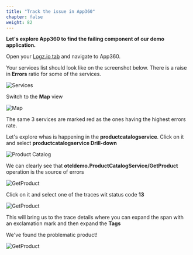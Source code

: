 ```yaml
---
title: "Track the issue in App360"
chapter: false
weight: 82
---
```



**Let's explore App360 to find the failing component of our demo application.**

Open your [Logz.io tab](https://app.logz.io/) and navigate to App360.

Your services list should look like on the screenshot below. There is a raise in **Errors** ratio for some of the services.

![Services](/images/play/app360-high-errors-list.png)

Switch to the **Map** view

![Map](/images/play/app360-high-errors-map.png)

The same 3 services are marked red as the ones having the highest errors rate.

Let's explore whas is happening in the **productcatalogservice**. Click on it and select **productcatalogservice Drill-down**

![Product Catalog](/images/play/app360-productcatalogservice.png)

We can clearly see that **oteldemo.ProductCatalogService/GetProduct** operation is the source of errors

![GetProduct](/images/play/app360-getproduct.png)

Click on it and select one of the traces wit status code **13**

![GetProduct](/images/play/app360-getproduct-details.png)

This will bring us to the trace details where you can expand the span with an exclamation mark and then expand the **Tags**

We've found the problematic product!

![GetProduct](/images/play/app360-getproduct-jaeger.png)
